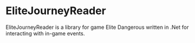 ﻿# EliteJourneyReader
EliteJourneyReader is a library for game Elite Dangerous written in .Net for interacting with in-game events.
